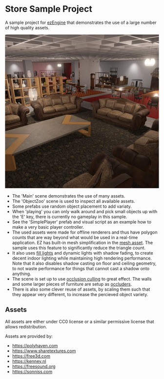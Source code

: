 # Store Sample Project

A sample project for [ezEngine](https://github.com/ezEngine/ezEngine) that demonstrates the use of a large number of high quality assets.

![Thumbnail](Thumbnail.jpg)

* The 'Main' scene demonstrates the use of many assets.
* The 'ObjectZoo' scene is used to inspect all available assets.
* Some prefabs use random object placement to add variaty.
* When 'playing' you can only walk around and pick small objects up with the 'E' key, there is currently no gameplay in this sample.
* See the 'SimplePlayer' prefab and visual script as an example how to make a very basic player controller.
* The used assets were made for offline renderers and thus have polygon counts that are way beyond what would be used in a real-time application. EZ has built-in mesh simplification in the [mesh asset](https://ezengine.net/pages/docs/graphics/meshes/mesh-asset.html). The sample uses this feature to significantly reduce the triangle count.
* It also uses [fill lights](https://ezengine.net/pages/docs/graphics/lighting/fill-light-component.html) and dynamic lights with shadow fading, to create decent indoor lighting while maintaining high rendering performance. Note that it also disables shadow casting on floor and ceiling geometry, to not waste performance for things that cannot cast a shadow onto anything.
* The scene is set up to use [occlusion culling](https://ezengine.net/pages/docs/performance/occlusion-culling.html) to great effect. The walls and some larger pieces of furniture are setup as [occluders](https://ezengine.net/pages/docs/graphics/occluder-component.html).
* There is also some clever reuse of assets, by scaling them such that they appear very different, to increase the percieved object variety.

## Assets

All assets are either under CC0 license or a similar permissive license that allows redistribution.

Assets are provided by:

* https://polyhaven.com
* https://www.sharetextures.com
* https://free3d.com
* https://kenney.nl
* https://freesound.org
* https://sonniss.com
